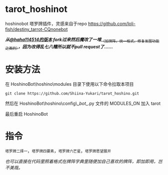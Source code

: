 # tarot_hoshinot
hoshinobot 塔罗牌插件，灵感来自于repo https://github.com/loli-fish/destiny_tarrot-CQnonebot

***从[@haha114514的版本](https://github.com/haha114514/tarot_hoshino) fork过来然后魔改了一堆***<sub>~~（加牌阵，统一格式，修复发图功能之类的）~~</sub>***，因为改得乱七八糟所以就不pull request了……***
# 安装方法

在 HoshinoBot\hoshino\modules 目录下使用以下命令拉取本项目
```
git clone https://github.com/Shiina-Yukari/tarot_hoshino.git
```

然后在 HoshinoBot\\hoshino\\config\\\__bot__.py 文件的 MODULES_ON 加入 tarot

最后重启 HoshinoBot

# 指令

`塔罗牌二择一`，`塔罗牌四要素`，`塔罗牌六芒星`，`塔罗牌愿望展开`

*也可以直接在代码里照着格式在牌阵字典里随便加自己喜欢的牌阵，即加即用，岂不美哉。*
